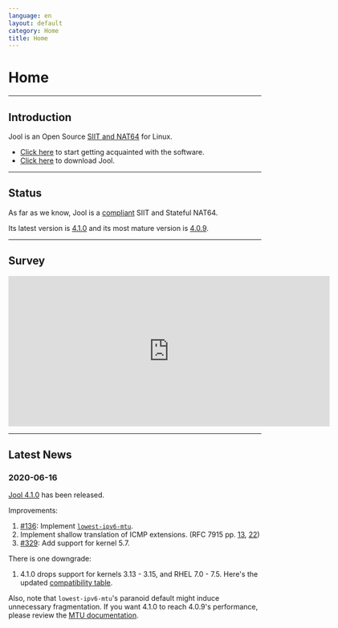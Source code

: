 ```yaml
---
language: en
layout: default
category: Home
title: Home
---
```


# Home

-------------------

## Introduction

Jool is an Open Source [SIIT and NAT64](intro-xlat.html) for Linux.

* [Click here](documentation.html) to start getting acquainted with the software.
* [Click here](download.html) to download Jool.

-------------------

## Status

As far as we know, Jool is a [compliant](intro-jool.html#compliance) SIIT and Stateful NAT64.

Its latest version is [4.1.0](downloads.html#41x) and its most mature version is [4.0.9](downloads.html#40x).

-------------------

## Survey

<iframe src="https://docs.google.com/forms/d/e/1FAIpQLSe_9_wBttFGd9aJ7lKXiJvIN7wWZm_C6yy3gU0Ttepha275nQ/viewform?embedded=true" width="640" height="300" frameborder="0" marginheight="0" marginwidth="0">Loading…</iframe>

-------------------

## Latest News

### 2020-06-16

[Jool 4.1.0](download.html) has been released.

Improvements:

1. [#136](https://github.com/NICMx/Jool/issues/136): Implement [`lowest-ipv6-mtu`](usr-flags-global.html#lowest-ipv6-mtu).
2. Implement shallow translation of ICMP extensions. (RFC 7915 pp. [13](https://tools.ietf.org/html/rfc7915#page-13), [22](https://tools.ietf.org/html/rfc7915#page-22))
3. [#329](https://github.com/NICMx/Jool/issues/329): Add support for kernel 5.7.

There is one downgrade:

1. 4.1.0 drops support for kernels 3.13 - 3.15, and RHEL 7.0 - 7.5. Here's the updated [compatibility table](intro-jool.html#compatibility).

Also, note that `lowest-ipv6-mtu`'s paranoid default might induce unnecessary fragmentation. If you want 4.1.0 to reach 4.0.9's performance, please review the [MTU documentation](mtu.html).
